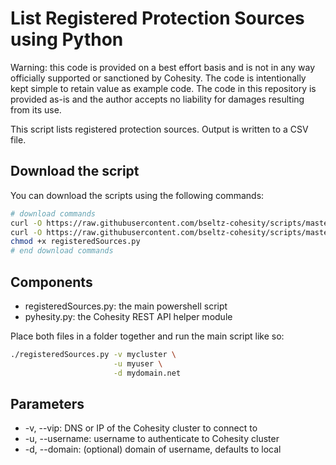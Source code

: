# List Registered Protection Sources using Python

Warning: this code is provided on a best effort basis and is not in any way officially supported or sanctioned by Cohesity. The code is intentionally kept simple to retain value as example code. The code in this repository is provided as-is and the author accepts no liability for damages resulting from its use.

This script lists registered protection sources. Output is written to a CSV file.

## Download the script

You can download the scripts using the following commands:

```bash
# download commands
curl -O https://raw.githubusercontent.com/bseltz-cohesity/scripts/master/python/registeredSources/registeredSources.py
curl -O https://raw.githubusercontent.com/bseltz-cohesity/scripts/master/python/pyhesity.py
chmod +x registeredSources.py
# end download commands
```

## Components

* registeredSources.py: the main powershell script
* pyhesity.py: the Cohesity REST API helper module

Place both files in a folder together and run the main script like so:

```bash
./registeredSources.py -v mycluster \
                       -u myuser \
                       -d mydomain.net
```

## Parameters

* -v, --vip: DNS or IP of the Cohesity cluster to connect to
* -u, --username: username to authenticate to Cohesity cluster
* -d, --domain: (optional) domain of username, defaults to local
